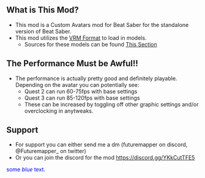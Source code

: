 ## What is This Mod?
- This mod is a Custom Avatars mod for Beat Saber for the standalone version of Beat Saber.
- This mod utilizes the [VRM Format](https://vrm.dev/en/vrm/vrm_about.html) to load in models.
	- Sources for these models can be found [This Section](findvrms.md)

## The Performance Must be Awful!!
- The performance is actually pretty good and definitely playable. Depending on the avatar you can potentially see: 
	- Quest 2 can run 60-75fps with base settings
	- Quest 3 can run 85-120fps with base settings
	- These can be increased by toggling off other graphic settings and/or overclocking in anytweaks.

## Support
- For support you can either send me a dm (futuremapper on discord, @Futuremapper_ on twitter)
- Or you can join the discord for the mod https://discord.gg/YKkCutTFE5

<span style="color:blue">some *blue* text</span>.